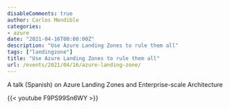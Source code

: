 ```yaml
---
disableComments: true
author: Carlos Mendible
categories:
- azure
date: "2021-04-16T00:00:00Z"
description: "Use Azure Landing Zones to rule them all"
tags: ["landingzone"]
title: "Use Azure Landing Zones to rule them all"
url: /events/2021/04/16/azure-landing-zone/
---
```


A talk (Spanish) on Azure Landing Zones and Enterprise-scale Architecture

{{< youtube F9PS99Sn6WY >}}
